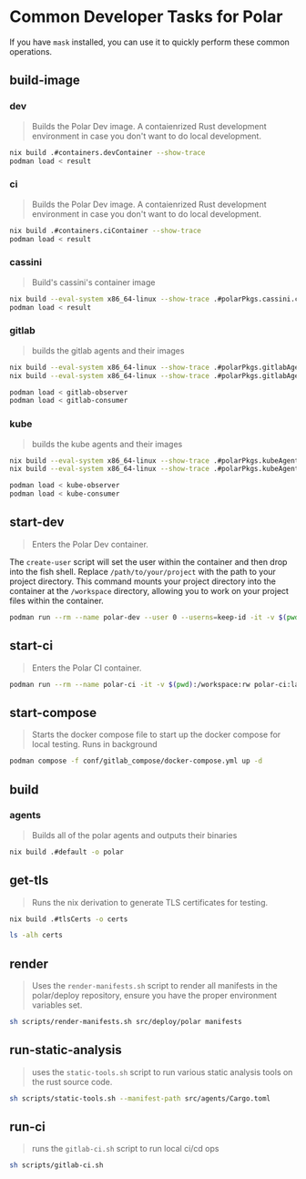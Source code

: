 # Common Developer Tasks for Polar
If you have `mask` installed, you can use it to quickly perform these common operations.


## build-image

### dev
  > Builds the Polar Dev image. A contaienrized Rust development environment in case you don't want to do local development.
  ~~~sh
  nix build .#containers.devContainer --show-trace
  podman load < result
  ~~~

### ci
  > Builds the Polar Dev image. A contaienrized Rust development environment in case you don't want to do local development.
  ~~~sh
  nix build .#containers.ciContainer --show-trace
  podman load < result
  ~~~

### cassini
  > Build's cassini's container image

  ~~~sh
  nix build --eval-system x86_64-linux --show-trace .#polarPkgs.cassini.cassiniImage
  podman load < result
  ~~~

### gitlab
> builds the gitlab agents and their images
~~~sh
nix build --eval-system x86_64-linux --show-trace .#polarPkgs.gitlabAgent.observerImage -o gitlab-observer
nix build --eval-system x86_64-linux --show-trace .#polarPkgs.gitlabAgent.consumerImage -o gitlab-consumer

podman load < gitlab-observer
podman load < gitlab-consumer
~~~
### kube
> builds the kube agents and their  images
~~~sh
nix build --eval-system x86_64-linux --show-trace .#polarPkgs.kubeAgent.kubeObserverImage -o kube-observer
nix build --eval-system x86_64-linux --show-trace .#polarPkgs.kubeAgent.kubeConsumerImage -o kube-consumer

podman load < kube-observer
podman load < kube-consumer
~~~
## start-dev
> Enters the Polar Dev container.

The `create-user` script will set the user within the container and then
drop into the fish shell. Replace `/path/to/your/project` with the path to
your project directory. This command mounts your project directory into the
container at the `/workspace` directory, allowing you to work on your
project files within the container.


~~~sh
podman run --rm --name polar-dev --user 0 --userns=keep-id -it -v $(pwd):/workspace:rw -p 2222:2223 polar-dev:latest #bash -c "/create-user.sh $(whoami) $(id -u) $(id -g)"
~~~
## start-ci
> Enters the Polar CI container.

~~~sh
podman run --rm --name polar-ci -it -v $(pwd):/workspace:rw polar-ci:latest
~~~

## start-compose
> Starts the docker compose file to start up the docker compose for local testing. Runs in background

~~~sh
podman compose -f conf/gitlab_compose/docker-compose.yml up -d
~~~

## build

### agents
> Builds all of the polar agents and outputs their binaries
~~~sh
nix build .#default -o polar
~~~

## get-tls
  > Runs the nix derivation to generate TLS certificates for testing.

  ~~~sh
  nix build .#tlsCerts -o certs

  ls -alh certs
  ~~~

## render

> Uses the `render-manifests.sh` script to render all manifests in the polar/deploy repository, ensure you have the proper environment variables set.

~~~sh
sh scripts/render-manifests.sh src/deploy/polar manifests
~~~

## run-static-analysis
> uses the `static-tools.sh` script to run various static analysis tools on the rust source code.

~~~sh
sh scripts/static-tools.sh --manifest-path src/agents/Cargo.toml
~~~

## run-ci
> runs the `gitlab-ci.sh` script to run local ci/cd ops

~~~sh
sh scripts/gitlab-ci.sh
~~~
